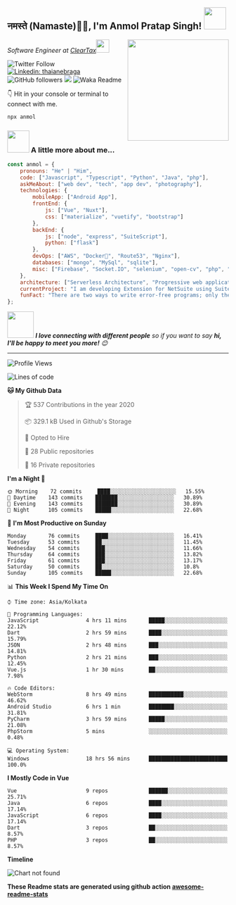 <h2>नमस्ते (Namaste)🙏🏻, I'm Anmol Pratap Singh! <img src="https://media.giphy.com/media/12oufCB0MyZ1Go/giphy.gif" width="50"></h2>
<img align='right' src="https://media.giphy.com/media/M9gbBd9nbDrOTu1Mqx/giphy.gif" width="230">
<p><em>Software Engineer at <a href="http://www.cleartax.in">ClearTax</a><img src="https://media.giphy.com/media/WUlplcMpOCEmTGBtBW/giphy.gif" width="30"> 
</em></p>

![Twitter Follow](https://img.shields.io/twitter/follow/misteranmol?label=Follow)
[![Linkedin: thaianebraga](https://img.shields.io/badge/-anmol-blue?style=flat-square&logo=Linkedin&logoColor=white&link=https://www.linkedin.com/in/anmol-p-singh/)](https://www.linkedin.com/in/anmol-p-singh/)
![GitHub followers](https://img.shields.io/github/followers/anmol098?label=Follow&style=social)
![](https://visitor-badge.glitch.me/badge?page_id=anmol098.anmol098)
![Waka Readme](https://github.com/anmol098/anmol098/workflows/Waka%20Readme/badge.svg)

👇 Hit in your console or terminal to connect with me.

```bash
npx anmol
```

### <img src="https://media.giphy.com/media/VgCDAzcKvsR6OM0uWg/giphy.gif" width="50"> A little more about me...  

```javascript
const anmol = {
    pronouns: "He" | "Him",
    code: ["Javascript", "Typescript", "Python", "Java", "php"],
    askMeAbout: ["web dev", "tech", "app dev", "photography"],
    technologies: {
        mobileApp: ["Android App"],
        frontEnd: {
            js: ["Vue", "Nuxt"],
            css: ["materialize", "vuetify", "bootstrap"]
        },
        backEnd: {
            js: ["node", "express", "SuiteScript"],
            python: ["flask"]
        },
        devOps: ["AWS", "Docker🐳", "Route53", "Nginx"],
        databases: ["mongo", "MySql", "sqlite"],
        misc: ["Firebase", "Socket.IO", "selenium", "open-cv", "php", "SuiteApp"]
    },
    architecture: ["Serverless Architecture", "Progressive web applications", "Single page applications"],
    currentProject: "I am developing Extension for NetSuite using SuiteScript2.0",
    funFact: "There are two ways to write error-free programs; only the third one works"
};
```

<img src="https://media.giphy.com/media/LnQjpWaON8nhr21vNW/giphy.gif" width="60"> <em><b>I love connecting with different people</b> so if you want to say <b>hi, I'll be happy to meet you more!</b> 😊</em>

---
<!--START_SECTION:waka-->
![Profile Views](http://img.shields.io/badge/Profile%20Views-1481-blue)

![Lines of code](https://img.shields.io/badge/From%20Hello%20World%20I%27ve%20Written-2.8%20million%20Lines%20of%20code-blue)

**🐱 My Github Data** 

> 🏆 537 Contributions in the year 2020
 > 
> 📦 329.1 kB Used in Github's Storage 
 > 
> 💼 Opted to Hire
 > 
> 📜 28 Public repositories
 > 
> 🔑 16 Private repositories 

**I'm a Night 🦉** 

```text
🌞 Morning    72 commits     ████░░░░░░░░░░░░░░░░░░░░░   15.55% 
🌆 Daytime    143 commits    ███████░░░░░░░░░░░░░░░░░░   30.89% 
🌃 Evening    143 commits    ███████░░░░░░░░░░░░░░░░░░   30.89% 
🌙 Night      105 commits    █████░░░░░░░░░░░░░░░░░░░░   22.68%

```
📅 **I'm Most Productive on Sunday** 

```text
Monday       76 commits     ████░░░░░░░░░░░░░░░░░░░░░   16.41% 
Tuesday      53 commits     ██░░░░░░░░░░░░░░░░░░░░░░░   11.45% 
Wednesday    54 commits     ███░░░░░░░░░░░░░░░░░░░░░░   11.66% 
Thursday     64 commits     ███░░░░░░░░░░░░░░░░░░░░░░   13.82% 
Friday       61 commits     ███░░░░░░░░░░░░░░░░░░░░░░   13.17% 
Saturday     50 commits     ██░░░░░░░░░░░░░░░░░░░░░░░   10.8% 
Sunday       105 commits    █████░░░░░░░░░░░░░░░░░░░░   22.68%

```


📊 **This Week I Spend My Time On** 

```text
⌚︎ Time zone: Asia/Kolkata

💬 Programming Languages: 
JavaScript               4 hrs 11 mins       █████░░░░░░░░░░░░░░░░░░░░   22.12% 
Dart                     2 hrs 59 mins       ████░░░░░░░░░░░░░░░░░░░░░   15.79% 
JSON                     2 hrs 48 mins       ███░░░░░░░░░░░░░░░░░░░░░░   14.81% 
Python                   2 hrs 21 mins       ███░░░░░░░░░░░░░░░░░░░░░░   12.45% 
Vue.js                   1 hr 30 mins        ██░░░░░░░░░░░░░░░░░░░░░░░   7.98%

🔥 Code Editors: 
WebStorm                 8 hrs 49 mins       ███████████░░░░░░░░░░░░░░   46.62% 
Android Studio           6 hrs 1 min         ████████░░░░░░░░░░░░░░░░░   31.81% 
PyCharm                  3 hrs 59 mins       █████░░░░░░░░░░░░░░░░░░░░   21.08% 
PhpStorm                 5 mins              ░░░░░░░░░░░░░░░░░░░░░░░░░   0.48%

💻 Operating System: 
Windows                  18 hrs 56 mins      █████████████████████████   100.0%

```

**I Mostly Code in Vue** 

```text
Vue                      9 repos             ██████░░░░░░░░░░░░░░░░░░░   25.71% 
Java                     6 repos             ████░░░░░░░░░░░░░░░░░░░░░   17.14% 
JavaScript               6 repos             ████░░░░░░░░░░░░░░░░░░░░░   17.14% 
Dart                     3 repos             ██░░░░░░░░░░░░░░░░░░░░░░░   8.57% 
PHP                      3 repos             ██░░░░░░░░░░░░░░░░░░░░░░░   8.57%

```


**Timeline**

![Chart not found](https://github.com/anmol098/anmol098/blob/master/charts/bar_graph.png) 


<!--END_SECTION:waka-->

**These Readme stats are generated using github action [awesome-readme-stats](https://github.com/anmol098/waka-readme-stats)**
